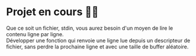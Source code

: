 # Projet en cours 👩‍💻

Que ce soit un fichier, stdin, vous aurez besoin d'un moyen de lire le contenu ligne par ligne.  
 Développer une fonction qui renvoie une ligne lue depuis un descripteur de fichier, sans perdre la prochaine ligne et avec une taille de buffer aléatoire.

